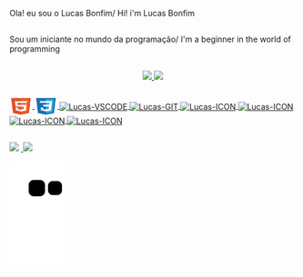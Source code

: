 Ola! eu sou o Lucas Bonfim/ Hi! i'm Lucas Bonfim
##
Sou um iniciante no mundo da programação/ I'm a beginner in the world of programming
##
<div align="center">
  <a href="https://github.com/BonfimLucas">
  <img height="180em" src="https://github-readme-stats.vercel.app/api?username=BonfimLucas&show_icons=true&theme=chartreuse-dark&include_all_commits=true&count_private=true"/>
  <img height="180em" src="https://github-readme-stats.vercel.app/api/top-langs/?username=BonfimLucas&layout=compact&langs_count=7&theme=chartreuse-dark"/>
</div>
  
  ##
    
  <div>
   <img align="center" alt="Lucas-HTML" height="30" width="40" src="https://raw.githubusercontent.com/devicons/devicon/master/icons/html5/html5-original.svg">
    <img align="center" alt="Lucas-CSS" height="30" width="40" src="https://raw.githubusercontent.com/devicons/devicon/master/icons/css3/css3-original.svg">
    <img align="center" alt="Lucas-VSCODE" height="30" width="40" src="https://cdn.jsdelivr.net/gh/devicons/devicon/icons/vscode/vscode-original.svg" />
    <img align="center" alt="Lucas-GIT" height="30" width="40"  src="https://cdn.jsdelivr.net/gh/devicons/devicon/icons/git/git-original.svg" />
     <img align="center" alt="Lucas-ICON" height="30" width="40"  src="https://cdn.jsdelivr.net/gh/devicons/devicon/icons/devicon/devicon-original.svg" />
    <img align="center" alt="Lucas-ICON" height="30" width="40" src="https://cdn.jsdelivr.net/gh/devicons/devicon/icons/javascript/javascript-original.svg" />
     <img align="center" alt="Lucas-ICON" height="30" width="40" src="https://cdn.jsdelivr.net/gh/devicons/devicon/icons/python/python-original.svg" /> 
      <img align="center" alt="Lucas-ICON" height="30" width="40" src="https://cdn.jsdelivr.net/gh/devicons/devicon/icons/mysql/mysql-original-wordmark.svg" />
    
  </div>
  
  ##
    
  <div>
   <a href="https://www.instagram.com/lucasbonfimzz/" target="_blank"><img src="https://img.shields.io/badge/-Instagram-%23E4405F?style=for-the-badge&logo=instagram&logoColor=white" target="_blank"></a>
    <a href="https://www.linkedin.com/in/lucas-bonfim-8a29b922b/" target="_blanck"><img scr="https://img.shields.io/badge/LinkedIn-0077B5?style=for-the-badge&logo=linkedin&logoColor=white"</a>  
      <a href="https://www.linkedin.com/in/lucas-bonfim-8a29b922b/" target="_blank"><img src="https://img.shields.io/badge/LinkedIn-0077B5?style=for-the-badge&logo=linkedin&logoColor=white" target="_blank"></a>
    
  </div>

  ![Snake animation](https://github.com/bonfimlucas/bonfimlucas/blob/output/github-contribution-grid-snake.svg)
